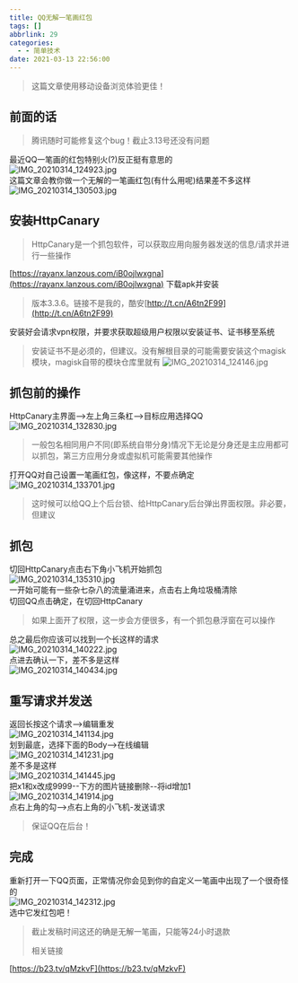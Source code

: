 ```yaml
---
title: QQ无解一笔画红包
tags: []
abbrlink: 29
categories:
  - - 简单技术
date: 2021-03-13 22:56:00
---
```


> 这篇文章使用移动设备浏览体验更佳！

## 前面的话

> 腾讯随时可能修复这个bug！截止3.13号还没有问题

最近QQ一笔画的红包特别火(?)反正挺有意思的  
![IMG_20210314_124923.jpg](http://jiecs.xyz/usr/uploads/2021/03/2797009428.jpg "IMG_20210314_124923.jpg")  
这篇文章会教你做一个无解的一笔画红包(有什么用呢)结果差不多这样  
![IMG_20210314_130503.jpg](http://jiecs.xyz/usr/uploads/2021/03/3418051569.jpg "IMG_20210314_130503.jpg")

## 安装HttpCanary

> HttpCanary是一个抓包软件，可以获取应用向服务器发送的信息/请求并进行一些操作

[https://rayanx.lanzous.com/iB0ojlwxgna](https://rayanx.lanzous.com/iB0ojlwxgna) 下载apk并安装

> 版本3.3.6。链接不是我的，酷安[http://t.cn/A6tn2F99](http://t.cn/A6tn2F99)

安装好会请求vpn权限，并要求获取超级用户权限以安装证书、证书移至系统

> 安装证书不是必须的，但建议。没有解根目录的可能需要安装这个magisk模块，magisk自带的模块仓库里就有 ![IMG_20210314_124146.jpg](http://jiecs.xyz/usr/uploads/2021/03/3687578619.jpg "IMG_20210314_124146.jpg")

## 抓包前的操作

HttpCanary主界面-->左上角三条杠-->目标应用选择QQ  
![IMG_20210314_132830.jpg](http://jiecs.xyz/usr/uploads/2021/03/520706011.jpg "IMG_20210314_132830.jpg")

> 一般包名相同用户不同(即系统自带分身)情况下无论是分身还是主应用都可以抓包，第三方应用分身或虚拟机可能需要其他操作

打开QQ对自己设置一笔画红包，像这样，不要点确定  
![IMG_20210314_133701.jpg](http://jiecs.xyz/usr/uploads/2021/03/15188474.jpg "IMG_20210314_133701.jpg")

> 这时候可以给QQ上个后台锁、给HttpCanary后台弹出界面权限。非必要，但建议

## 抓包

切回HttpCanary点击右下角小飞机开始抓包  
![IMG_20210314_135310.jpg](http://jiecs.xyz/usr/uploads/2021/03/2115540327.jpg "IMG_20210314_135310.jpg")  
一开始可能有一些杂七杂八的流量涌进来，点击右上角垃圾桶清除  
切回QQ点击确定，在切回HttpCanary

> 如果上面开了权限，这一步会方便很多，有一个抓包悬浮窗在可以操作

总之最后你应该可以找到一个长这样的请求  
![IMG_20210314_140222.jpg](http://jiecs.xyz/usr/uploads/2021/03/1776413005.jpg "IMG_20210314_140222.jpg")  
点进去确认一下，差不多是这样  
![IMG_20210314_140434.jpg](http://jiecs.xyz/usr/uploads/2021/03/1029631443.jpg "IMG_20210314_140434.jpg")

## 重写请求并发送

返回长按这个请求-->编辑重发  
![IMG_20210314_141134.jpg](http://jiecs.xyz/usr/uploads/2021/03/3574430677.jpg "IMG_20210314_141134.jpg")  
划到最底，选择下面的Body-->在线编辑  
![IMG_20210314_141231.jpg](http://jiecs.xyz/usr/uploads/2021/03/3272204636.jpg "IMG_20210314_141231.jpg")  
差不多是这样  
![IMG_20210314_141445.jpg](http://jiecs.xyz/usr/uploads/2021/03/1282454695.jpg "IMG_20210314_141445.jpg")  
把x1和x改成9999--下方的图片链接删除--将id增加1  
![IMG_20210314_141914.jpg](http://jiecs.xyz/usr/uploads/2021/03/3369504991.jpg "IMG_20210314_141914.jpg")  
点右上角的勾-->点右上角的小飞机-发送请求

> 保证QQ在后台！

## 完成

重新打开一下QQ页面，正常情况你会见到你的自定义一笔画中出现了一个很奇怪的  
![IMG_20210314_142312.jpg](http://jiecs.xyz/usr/uploads/2021/03/2702364214.jpg "IMG_20210314_142312.jpg")  
选中它发红包吧！

> 截止发稿时间这还的确是无解一笔画，只能等24小时退款
>
> 相关链接

[https://b23.tv/qMzkvF](https://b23.tv/qMzkvF)
